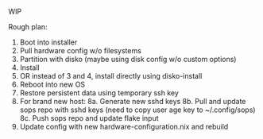 WIP

Rough plan:
1. Boot into installer
2. Pull hardware config w/o filesystems
3. Partition with disko (maybe using disk config w/o custom options)
4. Install
5. OR instead of 3 and 4, install directly using disko-install
6. Reboot into new OS
7. Restore persistent data using temporary ssh key
8. For brand new host:
    8a. Generate new sshd keys
    8b. Pull and update sops repo with sshd keys (need to copy user age key to ~/.config/sops)
    8c. Push sops repo and update flake input
9. Update config with new hardware-configuration.nix and rebuild
